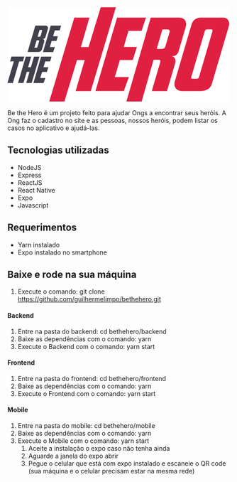 <img src="https://raw.githubusercontent.com/guilhermelimpo/bethehero/master/frontend/src/assets/logo.svg" alt="Be the Hero"/>

Be the Hero é um projeto feito para ajudar Ongs a encontrar seus heróis.
A Ong faz o cadastro no site e as pessoas, nossos heróis, podem listar os casos no aplicativo e ajudá-las.

## Tecnologias utilizadas
* NodeJS
* Express
* ReactJS
* React Native
* Expo
* Javascript


## Requerimentos
* Yarn instalado
* Expo instalado no smartphone

## Baixe e rode na sua máquina
1. Execute o comando: git clone https://github.com/guilhermelimpo/bethehero.git

#### Backend
1. Entre na pasta do backend: cd bethehero/backend
1. Baixe as dependências com o comando: yarn
1. Execute o Backend com o comando: yarn start

#### Frontend
1. Entre na pasta do frontend: cd bethehero/frontend
1. Baixe as dependências com o comando: yarn
1. Execute o Frontend com o comando: yarn start

#### Mobile
1. Entre na pasta do mobile: cd bethehero/mobile
1. Baixe as dependências com o comando: yarn
1. Execute o Mobile com o comando: yarn start
   1. Aceite a instalação o expo caso não tenha ainda
   1. Aguarde a janela do expo abrir
   1. Pegue o celular que está com expo instalado e escaneie o QR code (sua máquina e o celular precisam estar na mesma rede)
   
